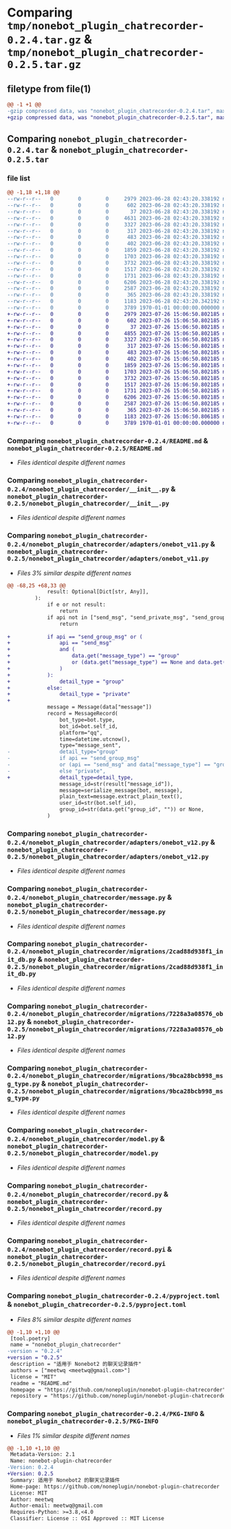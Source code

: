 # Comparing `tmp/nonebot_plugin_chatrecorder-0.2.4.tar.gz` & `tmp/nonebot_plugin_chatrecorder-0.2.5.tar.gz`

## filetype from file(1)

```diff
@@ -1 +1 @@
-gzip compressed data, was "nonebot_plugin_chatrecorder-0.2.4.tar", max compression
+gzip compressed data, was "nonebot_plugin_chatrecorder-0.2.5.tar", max compression
```

## Comparing `nonebot_plugin_chatrecorder-0.2.4.tar` & `nonebot_plugin_chatrecorder-0.2.5.tar`

### file list

```diff
@@ -1,18 +1,18 @@
--rw-r--r--   0        0        0     2979 2023-06-28 02:43:20.338192 nonebot_plugin_chatrecorder-0.2.4/README.md
--rw-r--r--   0        0        0      602 2023-06-28 02:43:20.338192 nonebot_plugin_chatrecorder-0.2.4/nonebot_plugin_chatrecorder/__init__.py
--rw-r--r--   0        0        0       37 2023-06-28 02:43:20.338192 nonebot_plugin_chatrecorder-0.2.4/nonebot_plugin_chatrecorder/adapters/__init__.py
--rw-r--r--   0        0        0     4631 2023-06-28 02:43:20.338192 nonebot_plugin_chatrecorder-0.2.4/nonebot_plugin_chatrecorder/adapters/onebot_v11.py
--rw-r--r--   0        0        0     3327 2023-06-28 02:43:20.338192 nonebot_plugin_chatrecorder-0.2.4/nonebot_plugin_chatrecorder/adapters/onebot_v12.py
--rw-r--r--   0        0        0      317 2023-06-28 02:43:20.338192 nonebot_plugin_chatrecorder-0.2.4/nonebot_plugin_chatrecorder/config.py
--rw-r--r--   0        0        0      483 2023-06-28 02:43:20.338192 nonebot_plugin_chatrecorder-0.2.4/nonebot_plugin_chatrecorder/consts.py
--rw-r--r--   0        0        0      402 2023-06-28 02:43:20.338192 nonebot_plugin_chatrecorder-0.2.4/nonebot_plugin_chatrecorder/exception.py
--rw-r--r--   0        0        0     1859 2023-06-28 02:43:20.338192 nonebot_plugin_chatrecorder-0.2.4/nonebot_plugin_chatrecorder/message.py
--rw-r--r--   0        0        0     1703 2023-06-28 02:43:20.338192 nonebot_plugin_chatrecorder-0.2.4/nonebot_plugin_chatrecorder/migrations/2cad88d938f1_init_db.py
--rw-r--r--   0        0        0     3732 2023-06-28 02:43:20.338192 nonebot_plugin_chatrecorder-0.2.4/nonebot_plugin_chatrecorder/migrations/7228a3a08576_ob12.py
--rw-r--r--   0        0        0     1517 2023-06-28 02:43:20.338192 nonebot_plugin_chatrecorder-0.2.4/nonebot_plugin_chatrecorder/migrations/9bca28bcb998_msg_type.py
--rw-r--r--   0        0        0     1731 2023-06-28 02:43:20.338192 nonebot_plugin_chatrecorder-0.2.4/nonebot_plugin_chatrecorder/model.py
--rw-r--r--   0        0        0     6206 2023-06-28 02:43:20.338192 nonebot_plugin_chatrecorder-0.2.4/nonebot_plugin_chatrecorder/record.py
--rw-r--r--   0        0        0     2587 2023-06-28 02:43:20.338192 nonebot_plugin_chatrecorder-0.2.4/nonebot_plugin_chatrecorder/record.pyi
--rw-r--r--   0        0        0      365 2023-06-28 02:43:20.338192 nonebot_plugin_chatrecorder-0.2.4/nonebot_plugin_chatrecorder/utils.py
--rw-r--r--   0        0        0     1183 2023-06-28 02:43:20.342192 nonebot_plugin_chatrecorder-0.2.4/pyproject.toml
--rw-r--r--   0        0        0     3789 1970-01-01 00:00:00.000000 nonebot_plugin_chatrecorder-0.2.4/PKG-INFO
+-rw-r--r--   0        0        0     2979 2023-07-26 15:06:50.802185 nonebot_plugin_chatrecorder-0.2.5/README.md
+-rw-r--r--   0        0        0      602 2023-07-26 15:06:50.802185 nonebot_plugin_chatrecorder-0.2.5/nonebot_plugin_chatrecorder/__init__.py
+-rw-r--r--   0        0        0       37 2023-07-26 15:06:50.802185 nonebot_plugin_chatrecorder-0.2.5/nonebot_plugin_chatrecorder/adapters/__init__.py
+-rw-r--r--   0        0        0     4855 2023-07-26 15:06:50.802185 nonebot_plugin_chatrecorder-0.2.5/nonebot_plugin_chatrecorder/adapters/onebot_v11.py
+-rw-r--r--   0        0        0     3327 2023-07-26 15:06:50.802185 nonebot_plugin_chatrecorder-0.2.5/nonebot_plugin_chatrecorder/adapters/onebot_v12.py
+-rw-r--r--   0        0        0      317 2023-07-26 15:06:50.802185 nonebot_plugin_chatrecorder-0.2.5/nonebot_plugin_chatrecorder/config.py
+-rw-r--r--   0        0        0      483 2023-07-26 15:06:50.802185 nonebot_plugin_chatrecorder-0.2.5/nonebot_plugin_chatrecorder/consts.py
+-rw-r--r--   0        0        0      402 2023-07-26 15:06:50.802185 nonebot_plugin_chatrecorder-0.2.5/nonebot_plugin_chatrecorder/exception.py
+-rw-r--r--   0        0        0     1859 2023-07-26 15:06:50.802185 nonebot_plugin_chatrecorder-0.2.5/nonebot_plugin_chatrecorder/message.py
+-rw-r--r--   0        0        0     1703 2023-07-26 15:06:50.802185 nonebot_plugin_chatrecorder-0.2.5/nonebot_plugin_chatrecorder/migrations/2cad88d938f1_init_db.py
+-rw-r--r--   0        0        0     3732 2023-07-26 15:06:50.802185 nonebot_plugin_chatrecorder-0.2.5/nonebot_plugin_chatrecorder/migrations/7228a3a08576_ob12.py
+-rw-r--r--   0        0        0     1517 2023-07-26 15:06:50.802185 nonebot_plugin_chatrecorder-0.2.5/nonebot_plugin_chatrecorder/migrations/9bca28bcb998_msg_type.py
+-rw-r--r--   0        0        0     1731 2023-07-26 15:06:50.802185 nonebot_plugin_chatrecorder-0.2.5/nonebot_plugin_chatrecorder/model.py
+-rw-r--r--   0        0        0     6206 2023-07-26 15:06:50.802185 nonebot_plugin_chatrecorder-0.2.5/nonebot_plugin_chatrecorder/record.py
+-rw-r--r--   0        0        0     2587 2023-07-26 15:06:50.802185 nonebot_plugin_chatrecorder-0.2.5/nonebot_plugin_chatrecorder/record.pyi
+-rw-r--r--   0        0        0      365 2023-07-26 15:06:50.802185 nonebot_plugin_chatrecorder-0.2.5/nonebot_plugin_chatrecorder/utils.py
+-rw-r--r--   0        0        0     1183 2023-07-26 15:06:50.806185 nonebot_plugin_chatrecorder-0.2.5/pyproject.toml
+-rw-r--r--   0        0        0     3789 1970-01-01 00:00:00.000000 nonebot_plugin_chatrecorder-0.2.5/PKG-INFO
```

### Comparing `nonebot_plugin_chatrecorder-0.2.4/README.md` & `nonebot_plugin_chatrecorder-0.2.5/README.md`

 * *Files identical despite different names*

### Comparing `nonebot_plugin_chatrecorder-0.2.4/nonebot_plugin_chatrecorder/__init__.py` & `nonebot_plugin_chatrecorder-0.2.5/nonebot_plugin_chatrecorder/__init__.py`

 * *Files identical despite different names*

### Comparing `nonebot_plugin_chatrecorder-0.2.4/nonebot_plugin_chatrecorder/adapters/onebot_v11.py` & `nonebot_plugin_chatrecorder-0.2.5/nonebot_plugin_chatrecorder/adapters/onebot_v11.py`

 * *Files 3% similar despite different names*

```diff
@@ -68,25 +68,33 @@
             result: Optional[Dict[str, Any]],
         ):
             if e or not result:
                 return
             if api not in ["send_msg", "send_private_msg", "send_group_msg"]:
                 return
 
+            if api == "send_group_msg" or (
+                api == "send_msg"
+                and (
+                    data.get("message_type") == "group"
+                    or (data.get("message_type") == None and data.get("group_id"))
+                )
+            ):
+                detail_type = "group"
+            else:
+                detail_type = "private"
+
             message = Message(data["message"])
             record = MessageRecord(
                 bot_type=bot.type,
                 bot_id=bot.self_id,
                 platform="qq",
                 time=datetime.utcnow(),
                 type="message_sent",
-                detail_type="group"
-                if api == "send_group_msg"
-                or (api == "send_msg" and data["message_type"] == "group")
-                else "private",
+                detail_type=detail_type,
                 message_id=str(result["message_id"]),
                 message=serialize_message(bot, message),
                 plain_text=message.extract_plain_text(),
                 user_id=str(bot.self_id),
                 group_id=str(data.get("group_id", "")) or None,
             )
```

### Comparing `nonebot_plugin_chatrecorder-0.2.4/nonebot_plugin_chatrecorder/adapters/onebot_v12.py` & `nonebot_plugin_chatrecorder-0.2.5/nonebot_plugin_chatrecorder/adapters/onebot_v12.py`

 * *Files identical despite different names*

### Comparing `nonebot_plugin_chatrecorder-0.2.4/nonebot_plugin_chatrecorder/message.py` & `nonebot_plugin_chatrecorder-0.2.5/nonebot_plugin_chatrecorder/message.py`

 * *Files identical despite different names*

### Comparing `nonebot_plugin_chatrecorder-0.2.4/nonebot_plugin_chatrecorder/migrations/2cad88d938f1_init_db.py` & `nonebot_plugin_chatrecorder-0.2.5/nonebot_plugin_chatrecorder/migrations/2cad88d938f1_init_db.py`

 * *Files identical despite different names*

### Comparing `nonebot_plugin_chatrecorder-0.2.4/nonebot_plugin_chatrecorder/migrations/7228a3a08576_ob12.py` & `nonebot_plugin_chatrecorder-0.2.5/nonebot_plugin_chatrecorder/migrations/7228a3a08576_ob12.py`

 * *Files identical despite different names*

### Comparing `nonebot_plugin_chatrecorder-0.2.4/nonebot_plugin_chatrecorder/migrations/9bca28bcb998_msg_type.py` & `nonebot_plugin_chatrecorder-0.2.5/nonebot_plugin_chatrecorder/migrations/9bca28bcb998_msg_type.py`

 * *Files identical despite different names*

### Comparing `nonebot_plugin_chatrecorder-0.2.4/nonebot_plugin_chatrecorder/model.py` & `nonebot_plugin_chatrecorder-0.2.5/nonebot_plugin_chatrecorder/model.py`

 * *Files identical despite different names*

### Comparing `nonebot_plugin_chatrecorder-0.2.4/nonebot_plugin_chatrecorder/record.py` & `nonebot_plugin_chatrecorder-0.2.5/nonebot_plugin_chatrecorder/record.py`

 * *Files identical despite different names*

### Comparing `nonebot_plugin_chatrecorder-0.2.4/nonebot_plugin_chatrecorder/record.pyi` & `nonebot_plugin_chatrecorder-0.2.5/nonebot_plugin_chatrecorder/record.pyi`

 * *Files identical despite different names*

### Comparing `nonebot_plugin_chatrecorder-0.2.4/pyproject.toml` & `nonebot_plugin_chatrecorder-0.2.5/pyproject.toml`

 * *Files 8% similar despite different names*

```diff
@@ -1,10 +1,10 @@
 [tool.poetry]
 name = "nonebot_plugin_chatrecorder"
-version = "0.2.4"
+version = "0.2.5"
 description = "适用于 Nonebot2 的聊天记录插件"
 authors = ["meetwq <meetwq@gmail.com>"]
 license = "MIT"
 readme = "README.md"
 homepage = "https://github.com/noneplugin/nonebot-plugin-chatrecorder"
 repository = "https://github.com/noneplugin/nonebot-plugin-chatrecorder"
```

### Comparing `nonebot_plugin_chatrecorder-0.2.4/PKG-INFO` & `nonebot_plugin_chatrecorder-0.2.5/PKG-INFO`

 * *Files 1% similar despite different names*

```diff
@@ -1,10 +1,10 @@
 Metadata-Version: 2.1
 Name: nonebot-plugin-chatrecorder
-Version: 0.2.4
+Version: 0.2.5
 Summary: 适用于 Nonebot2 的聊天记录插件
 Home-page: https://github.com/noneplugin/nonebot-plugin-chatrecorder
 License: MIT
 Author: meetwq
 Author-email: meetwq@gmail.com
 Requires-Python: >=3.8,<4.0
 Classifier: License :: OSI Approved :: MIT License
```

